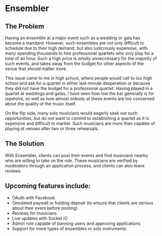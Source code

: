 # Ensembler

## The Problem
Having an ensemble at a major event such as a wedding or gala has become a standard. However, such ensembles are not only difficult to schedule due to their high 
demand, but also ludicrously expensive, with many spending thousands to hire professional quartets who only play for a total of an hour. 
Such a high price is wholly unneccessary for the majority of such events, and takes away from the budget for other aspects of the venue that should matter more.


This issue came to me in high school, where people would call to our high school and ask for a quartet in either last-minute desperation or because they did not have the budget
for a professional quartet. Having played in a quartet at weddings and galas, I have seen how low the bar generally is for repetoire, as well as how almost nobody 
at these events are too concerned about the quality of the music itself.


On the flip side, many solo musicians would eagerly seek out such opportunities, but do not want to commit to establishing a quartet as it is expensive and difficult
to market. Such musicians are more than capable of playing at venues after two or three rehearsals.

## The Solution
With Ensembler, clients can post their events and find musicians nearby who are willing to take on the role. These musicians are verified by moderators through
an application process, and clients can also leave reviews. 

## Upcoming features include:
* OAuth with Facebook
* Simulated paywall or holding deposit (to ensure that clients are serious about their event before posting)
* Reviews for musicians
* Live updates with Socket.IO
* Admin role capable of banning users and approving applications
* Support for more types of ensembles or solo instruments
